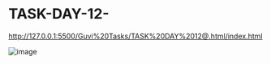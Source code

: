 # TASK-DAY-12-

http://127.0.0.1:5500/Guvi%20Tasks/TASK%20DAY%2012@.html/index.html


![image](https://github.com/sowbi30/TASK-DAY-12-/assets/123854536/3029bfa0-1d4b-48db-a2d2-182fabf4a9b1)

